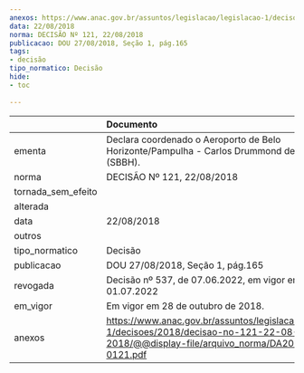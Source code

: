 ```yaml
---
anexos: https://www.anac.gov.br/assuntos/legislacao/legislacao-1/decisoes/2018/decisao-no-121-22-08-2018/@@display-file/arquivo_norma/DA2018-0121.pdf
data: 22/08/2018
norma: DECISÃO Nº 121, 22/08/2018
publicacao: DOU 27/08/2018, Seção 1, pág.165
tags:
- decisão
tipo_normatico: Decisão
hide: 
- toc 
 
---
```


|                    | Documento                                                                                                                                     |
|:-------------------|:----------------------------------------------------------------------------------------------------------------------------------------------|
| ementa             | Declara coordenado o Aeroporto de Belo Horizonte/Pampulha - Carlos Drummond de Andrade (SBBH).                                                |
| norma              | DECISÃO Nº 121, 22/08/2018                                                                                                                    |
| tornada_sem_efeito |                                                                                                                                               |
| alterada           |                                                                                                                                               |
| data               | 22/08/2018                                                                                                                                    |
| outros             |                                                                                                                                               |
| tipo_normatico     | Decisão                                                                                                                                       |
| publicacao         | DOU 27/08/2018, Seção 1, pág.165                                                                                                              |
| revogada           | Decisão nº 537, de 07.06.2022, em vigor em 01.07.2022                                                                                         |
| em_vigor           | Em vigor em 28 de outubro de 2018.                                                                                                            |
| anexos             | https://www.anac.gov.br/assuntos/legislacao/legislacao-1/decisoes/2018/decisao-no-121-22-08-2018/@@display-file/arquivo_norma/DA2018-0121.pdf |